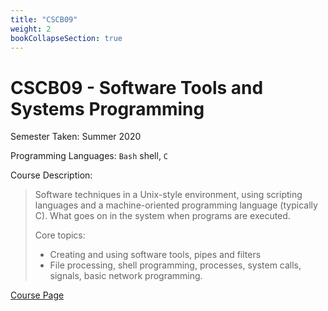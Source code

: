 ```yaml
---
title: "CSCB09"
weight: 2
bookCollapseSection: true
---
```


# CSCB09 - Software Tools and Systems Programming

Semester Taken: Summer 2020

Programming Languages: `Bash` shell, `C`  

Course Description:  

> Software techniques in a Unix-style environment, using scripting languages and a machine-oriented programming language (typically C). What goes on in the system when programs are executed. 
>   
> Core topics:
>   - Creating and using software tools, pipes and filters
>   - File processing, shell programming, processes, system calls, signals, basic network programming.

[Course Page](https://utsc.calendar.utoronto.ca/course/cscb09h3)

